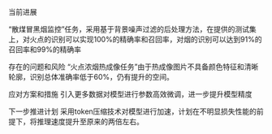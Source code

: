 当前进展

“散煤冒黑烟监控”任务，采用基于背景噪声过滤的后处理方法，在提供的测试集上，对火点的识别可以实现100%的精确率和召回率，对烟的识别可以达到91%的召回率和99%的精确率

存在的问题和风险
“火点浓烟热成像任务”由于热成像图片不具备颜色特征和清晰轮廓，识别总体准确率低于60%，仍有提升的空间。

应对方案和措施
引入更多数据对模型进行参数高效微调，进一步提升模型精度

下一步推进计划
采用token压缩技术对模型进行加速，计划在不明显损失性能的前提下，将推理速度提升至原来的两倍左右。
